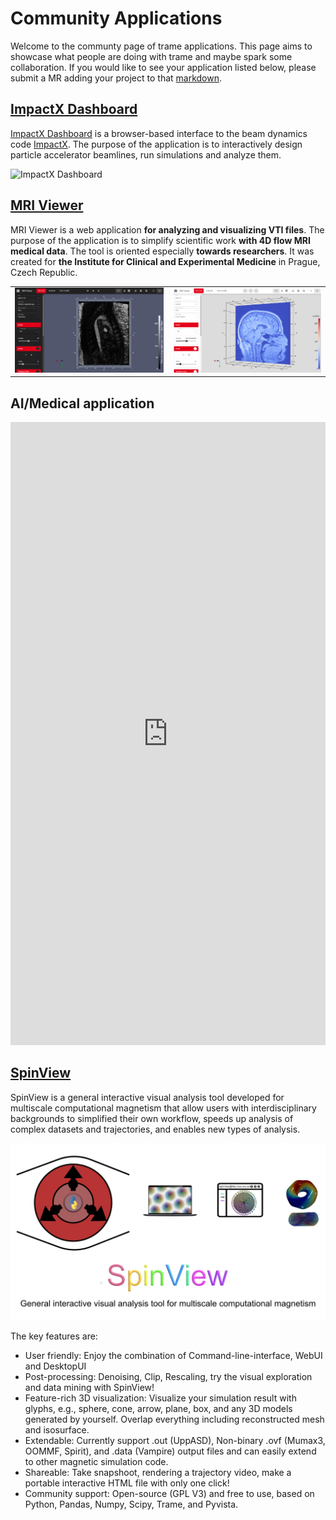 # Community Applications

Welcome to the communty page of trame applications. This page aims to showcase what people are doing with trame and maybe spark some collaboration.
If you would like to see your application listed below, please submit a MR adding your project to that [markdown](https://github.com/Kitware/trame/blob/master/docs/vitepress/examples/apps/community.md).

<!-- [[toc]] -->

## [ImpactX Dashboard](https://impactx.readthedocs.io/en/latest/usage/dashboard.html)

[ImpactX Dashboard](https://impactx.readthedocs.io/en/latest/usage/dashboard.html) is a browser-based interface to the beam dynamics code [ImpactX](https://github.com/ECP-WarpX/impactx).
The purpose of the application is to interactively design particle accelerator beamlines, run simulations and analyze them.

![ImpactX Dashboard](https://gist.githubusercontent.com/ax3l/b56aa3c3261f9612e276f3198b34f771/raw/11bfe461a24e1daa7fd2d663c686b0fcc2b6e305/dashboard.png)

## [MRI Viewer](https://github.com/karelvrabeckv/mri-viewer)

MRI Viewer is a web application **for analyzing and visualizing VTI files**. The purpose of the application is to simplify scientific work **with 4D flow MRI medical data**. The tool is oriented especially **towards researchers**. It was created for **the Institute for Clinical and Experimental Medicine** in Prague, Czech Republic.

<table>
  <tr>
    <td><img src="https://raw.githubusercontent.com/karelvrabeckv/mri-viewer/main/assets/aorta.png" alt="Aorta"></td>
    <td><img src="https://raw.githubusercontent.com/karelvrabeckv/mri-viewer/main/assets/brain.png" alt="Brain"></td>
  </tr>
</table>

## AI/Medical application

<iframe src="https://www.linkedin.com/embed/feed/update/urn:li:ugcPost:7093253518769201153" height="997" width="504" frameborder="0" allowfullscreen="" title="Embedded post"></iframe>

## [SpinView](https://mxjk851.github.io/SpinView/)

SpinView is a general interactive visual analysis tool developed for multiscale computational magnetism that allow users with interdisciplinary backgrounds to simplified their own workflow, speeds up analysis of complex datasets and trajectories, and enables new types of analysis.

![landing](https://raw.githubusercontent.com/MXJK851/SpinView/main/docs/assets/readme.png)

The key features are:

- User friendly: Enjoy the combination of Command-line-interface, WebUI and DesktopUI
- Post-processing: Denoising, Clip, Rescaling, try the visual exploration and data mining with SpinView!
- Feature-rich 3D visualization: Visualize your simulation result with glyphs, e.g., sphere, cone, arrow, plane, box, and any 3D models generated by yourself. Overlap everything including reconstructed mesh and isosurface.
- Extendable: Currently support .out (UppASD), Non-binary .ovf (Mumax3, OOMMF, Spirit), and .data (Vampire) output files and can easily extend to other magnetic simulation code.
- Shareable: Take snapshoot, rendering a trajectory video, make a portable interactive HTML file with only one click!
- Community support: Open-source (GPL V3) and free to use, based on Python, Pandas, Numpy, Scipy, Trame, and Pyvista.
